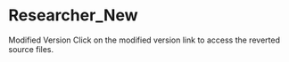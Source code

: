 # Researcher_New
Modified Version
Click on the modified version link to access the reverted source files.
